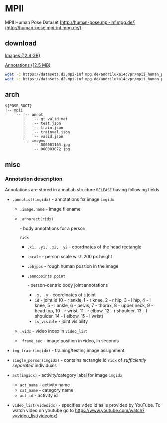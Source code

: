 # MPII

MPII Human Pose Dataset
[http://human-pose.mpi-inf.mpg.de/](http://human-pose.mpi-inf.mpg.de/)


## download

[ Images (12.9 GB)](https://datasets.d2.mpi-inf.mpg.de/andriluka14cvpr/mpii_human_pose_v1.tar.gz)

[ Annotations (12.5 MB)](https://datasets.d2.mpi-inf.mpg.de/andriluka14cvpr/mpii_human_pose_v1_u12_2.zip)


``` bash
wget -c https://datasets.d2.mpi-inf.mpg.de/andriluka14cvpr/mpii_human_pose_v1_u12_2.zip
wget -c https://datasets.d2.mpi-inf.mpg.de/andriluka14cvpr/mpii_human_pose_v1.tar.gz
```

## arch

```
${POSE_ROOT}
|-- mpii
    `-- |-- annot
        |   |-- gt_valid.mat
        |   |-- test.json
        |   |-- train.json
        |   |-- trainval.json
        |   `-- valid.json
        `-- images
            |-- 000001163.jpg
            |-- 000003072.jpg
```            
## misc
### Annotation description

Annotations are stored in a matlab structure `RELEASE` having following fields

- `.annolist(imgidx)` - annotations for image `imgidx`

  - `.image.name` - image filename

  - ```
    .annorect(ridx)
    ```

     

    \- body annotations for a person

     

    ```
    ridx
    ```

    - `.x1, .y1, .x2, .y2` - coordinates of the head rectangle

    - `.scale` - person scale w.r.t. 200 px height

    - `.objpos` - rough human position in the image

    - ```
      .annopoints.point
      ```

       

      \- person-centric body joint annotations

      - `.x, .y` - coordinates of a joint
      - `id` - joint id (0 - r ankle, 1 - r knee, 2 - r hip, 3 - l hip, 4 - l knee, 5 - l ankle, 6 - pelvis, 7 - thorax, 8 - upper neck, 9 - head top, 10 - r wrist, 11 - r elbow, 12 - r shoulder, 13 - l shoulder, 14 - l elbow, 15 - l wrist)
      - `is_visible` - joint visibility

  - `.vidx` - video index in `video_list`

  - `.frame_sec` - image position in video, in seconds

- `img_train(imgidx)` - training/testing image assignment

- `single_person(imgidx)` - contains rectangle id `ridx` of *sufficiently separated* individuals

- `act(imgidx)` - activity/category label for image `imgidx`

  - `act_name` - activity name
  - `cat_name` - category name
  - `act_id` - activity id

- `video_list(videoidx)` - specifies video id as is provided by YouTube. To watch video on youtube go to <https://www.youtube.com/watch?v=video_list(videoidx>)